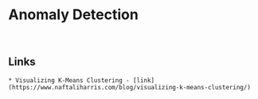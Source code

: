 Anomaly Detection
=================
<br>



Links 
-----
	* Visualizing K-Means Clustering - [link](https://www.naftaliharris.com/blog/visualizing-k-means-clustering/)
